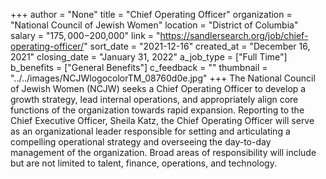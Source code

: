 +++
author = "None"
title = "Chief Operating Officer"
organization = "National Council of Jewish Women"
location = "District of Columbia"
salary = "$175,000-$200,000"
link = "https://sandlersearch.org/job/chief-operating-officer/"
sort_date = "2021-12-16"
created_at = "December 16, 2021"
closing_date = "January 31, 2022"
a_job_type = ["Full Time"]
b_benefits = ["General Benefits"]
c_feedback = ""
thumbnail = "../../images/NCJWlogocolorTM_08760d0e.jpg"
+++
The National Council of Jewish Women (NCJW) seeks a Chief Operating Officer to develop a growth strategy, lead internal operations, and appropriately align core functions of the organization towards rapid expansion. Reporting to the Chief Executive Officer, Sheila Katz, the Chief Operating Officer will serve as an organizational leader responsible for setting and articulating a compelling operational strategy and overseeing the day-to-day management of the organization. Broad areas of responsibility will include but are not limited to talent, finance, operations, and technology. 